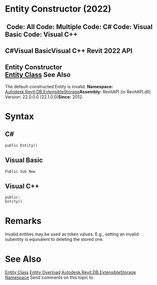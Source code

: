 # Entity Constructor (2022)

﻿
 Code: All Code: Multiple Code: C# Code: Visual Basic Code: Visual C++   
---  
C#Visual BasicVisual C++
Revit 2022 API  
---  
Entity Constructor   
[Entity Class](cf17f0e8-33bd-ef95-bf4b-e6298406f29b.md "Entity Class") See Also  
---  
The default-constructed Entity is invalid. 
**Namespace:** [Autodesk.Revit.DB.ExtensibleStorage](79486a74-376c-9555-c873-45d5a750f051.md "Autodesk.Revit.DB.ExtensibleStorage Namespace")**Assembly:** RevitAPI (in RevitAPI.dll) Version: 22.0.0.0 (22.1.0.0)**Since:** 2012 
# Syntax
C#  
---  
```text
public Entity()
```
  
Visual Basic  
---  
```text
Public Sub New
```
  
Visual C++  
---  
```text
public:
Entity()
```
  
# Remarks
Invalid entities may be used as token values. E.g., setting an invalid subentity is equivalent to deleting the stored one. 
# See Also
[Entity Class](cf17f0e8-33bd-ef95-bf4b-e6298406f29b.md "Entity Class")
[Entity Overload](b9fcfb42-c3e4-857f-1825-d2e85b1e57fe.md "Entity Constructor")
[Autodesk.Revit.DB.ExtensibleStorage Namespace](79486a74-376c-9555-c873-45d5a750f051.md "Autodesk.Revit.DB.ExtensibleStorage Namespace")
Send comments on this topic to 